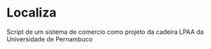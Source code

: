 # Localiza
Script de um sistema de comercio como projeto da cadeira LPAA da Universidade de Pernambuco
